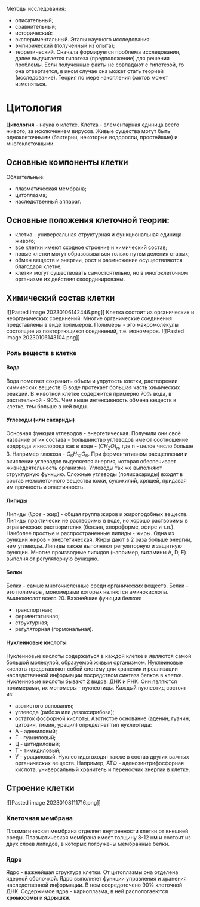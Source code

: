 Методы исследования:
- описательный;
- сравнительный;
- исторический:
- экспериментальный.
Этапы научного исследования:
- эмпирический (полученный из опыта);
- теоретический.
Сначала формируется проблема исследования, далее выдвигается гипотеза (предположение) для решения проблемы. Если полученные факты не совпадают с гипотезой, то она отвергается, в ином случае она может стать теорией (исследование). Теория по мере накопления фактов может изменяться. 
# Цитология
**Цитология** - наука о клетке. Клетка - элементарная единица всего живого, за исключением вирусов. Живые существа могут быть одноклеточными (бактерии, некоторые водоросли, простейшие) и многоклеточными.
## Основные компоненты клетки
Обязательные:
- плазматическая мембрана;
- цитоплазма;
- наследственный аппарат.
## Основные положения клеточной теории:
- клетка - универсальная структурная и функциональная единица живого;
- все клетки имеют сходное строение и химический состав;
- новые клетки могут образовываться только путем деления старых;
- обмен веществ и энергии, рост и размножение осуществляются благодаря клетке;
- клетки могут существовать самостоятельно, но в многоклеточном организме их действия скоординированы.
## Химический состав клетки
![[Pasted image 20230106142446.png]]
Клетка состоит из органических и неорганических соединений. Многие органические соединения представлены в виде полимеров. Полимеры - это макромолекулы состоящие из повторяющихся соединений, т.е. мономеров.
![[Pasted image 20230106143104.png]]
### Роль веществ в клетке
#### Вода 
Вода помогает сохранить объем и упругость клетки, растворении химических веществ. В воде протекает большая часть химических реакций. В животной клетке содержится примерно 70% вода, в растительной - 90%. Чем выше интенсивность обмена веществ в клетке, тем больше в ней воды.
#### Углеводы (или сахариды)
Основная функция углеводов - энергетическая. Получили они своё название от их состава - большинство углеводов имеют соотношение водорода и кислорода как в воде - $(CH_2O)_n$, где n - целое число больше 3. Например глюкоза - $C_6H_{12}O_6$. При ферментативном расщеплении и окислении углеводов выделяется энергия, которая обеспечивает жизнедеятельность организма.
Углеводы так же выполняют структурную функцию. Сложные углеводы (полисахариды) входят в состав межклеточного вещества кожи, сухожилий, хрящей, придавая им прочность и эластичность.
#### Липиды
Липиды (*lipos* - жир) - общая группа жиров и жироподобных веществ. Липиды практически не растворимы в воде, но хорошо растворимы в огранических растворителях (бензин, хлороформе, эфире и т.п.). Наиболее простые и распространенные липиды - жиры. Одна из функций жиров - энергетическая. Жиры дают в 2 раза больше энергии, чем углеводы. Липиды также выполняют регуляторную и защитную функции. Многие производные липидов (например, витамины A, D, E) выполняют регуляторную функцию.
#### Белки
Белки - самые многочисленные среди органических веществ. Белки - это полимеры, мономерами которых являются аминокислоты. Аминокислот всего 20. Важнейшие функции белков:
- транспортная;
- ферментативная;
- структурная;
- регуляторная (гормональная).
#### Нуклеиновые кислоты
Нуклеиновые кислоты содержаться в каждой клетке и являются самой большой молекулой, образуемой живым организмом. Нуклеиновые кислоты представляют собой систему для хранения и реализации наследственной информации посредством синтеза белков в клетке. 
Нуклеиновые кислоты бывают 2 видов: ДНК и РНК. Они являются полимерами, их мономеры - нуклеотиды.
Каждый нуклеотид состоят из:
- азотистого основания;
- углевода (рибоза или дезоксирибоза);
- остаток фосфорной кислоты.
Азотистое основание (аденин, гуанин, цитозин, тимин, урацил) определяет тип нуклеотида:
- А - адениловый;
- Г - гуаниловый;
- Ц - цитидиловый;
- Т - тимидиловый;
- У - урациловый.
Нуклеотиды входят также в состав других важных органических веществ. Например, АТФ - аденозинтрифосфорная кислота, универсальный хранитель и переносчик энергии в клетке.
## Строение клетки
![[Pasted image 20230108111716.png]]
### Клеточная мембрана
Плазматическая мембрана отделяет внутренности клетки от внешней среды. Плазматическая мембрана имеет толщину 8-12 нм и состоит из двух слоев липидов, в которых погружены мембранные белки.
### Ядро
Ядро - важнейшая структура клетки. От цитоплазмы она отделена ядерной оболочкой. Ядро выполняет функции управления и хранения наследственной информации. В нем сосредоточено 90% клеточной ДНК. Содержимое ядра - кариоплазма, в ней распологаеются **хромосомы** и **ядрышки**.
